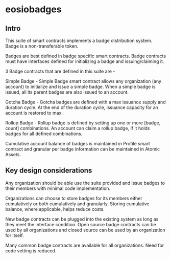 # eosiobadges

## Intro
This suite of smart contracts implements a badge distribution system. Badge is a non-transferable token. 

Badges are best defined in badge specific smart contracts. Badge contracts must have interfaces defined for initializing a badge and issuing/claiming it. 

3 Badge contracts that are defined in this suite are -

Simple Badge - Simple Badge smart contract allows any organization (any account) to initialize and issue a simple badge. When a simple badge is issued, all its parent badges are also issued to an account.

Gotcha Badge - Gotcha badges are defined with a max issuance supply and duration cycle. At the end of the duration cycle, issuance capacity for an account is restored to max.

Rollup Badge -  Rollup badge is defined by setting up one or more [badge, count] combinations. An account can claim a rollup badge, if it holds badges for all defined combinations.

Cumulative account balance of badges is maintained in Profile smart contract and granular per badge information can be maintained in Atomic Assets. 


## Key design considerations 
Any organization should be able use the suite provided and issue badges to their members with minimal code implementation.

Organizations can choose to store badges for its members either cumulatively or both cumulatively and granularly. Storing cumulative balance, where applicable, helps reduce costs.

New badge contracts can be plugged into the existing system as long as they meet the interface condition. Open source badge contracts can be used by all organizations and closed source can be used by an organization for itself.

Many common badge contracts are available for all organizations. Need for code vetting is reduced.
